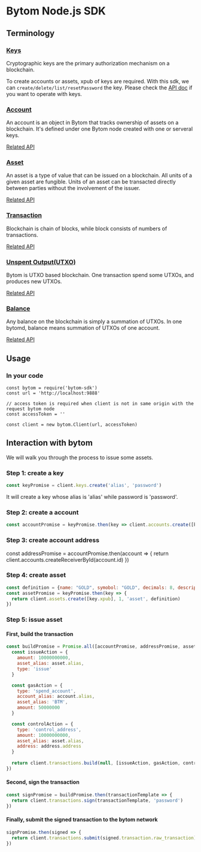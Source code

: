 # Bytom Node.js SDK

## Terminology

### [Keys](https://bytom-node-sdk.github.io/global.html#Key__anchor)

Cryptographic keys are the primary authorization mechanism on a blockchain.

To create accounts or assets, xpub of keys are required. With this sdk, we can
`create/delete/list/resetPassword` the key. Please check the 
[API doc](https://bytom-node-sdk.github.io/module-KeysApi.html) if you want
to operate with keys.

### [Account](https://bytom-node-sdk.github.io/global.html#Account__anchor)

An account is an object in Bytom that tracks ownership of assets on a blockchain. 
It's defined under one Bytom node created with one or serveral keys.  

[Related API](https://bytom-node-sdk.github.io/module-AccountsApi.html)

### [Asset](https://bytom-node-sdk.github.io/global.html#Asset__anchor)

An asset is a type of value that can be issued on a blockchain. All units of
a given asset are fungible. Units of an asset can be transacted directly
between parties without the involvement of the issuer.

[Related API](https://bytom-node-sdk.github.io/module-AssetsApi.html)

### [Transaction](https://bytom-node-sdk.github.io/global.html#Transaction__anchor)

Blockchain is chain of blocks, while block consists of numbers of transactions.

[Related API](https://bytom-node-sdk.github.io/module-TransactionsApi.html)

### [Unspent Output(UTXO)](https://bytom-node-sdk.github.io/global.html#UnspentOutput__anchor)

Bytom is UTXO based blockchain. One transaction spend some UTXOs, and produces new UTXOs.

[Related API](https://bytom-node-sdk.github.io/module-UnspentOutputsApi.html)

### [Balance](https://bytom-node-sdk.github.io/global.html#Balance__anchor)

Any balance on the blockchain is simply a summation of UTXOs. In one bytomd, balance means
summation of UTXOs of one account.

[Related API](https://bytom-node-sdk.github.io/module-BalancesApi.html)

## Usage

### In your code

```
const bytom = require('bytom-sdk')
const url = 'http://localhost:9888'

// access token is required when client is not in same origin with the request bytom node
const accessToken = ''

const client = new bytom.Client(url, accessToken)
```

## Interaction with bytom

We will walk you through the process to issue some assets.

### Step 1: create a key

```javascript
const keyPromise = client.keys.create('alias', 'password')
```

It will create a key whose alias is 'alias' while password is 'password'.

### Step 2: create a account

```javascript
const accountPromise = keyPromise.then(key => client.accounts.create([key.xpub], 1, 'account'))
```

### Step 3: create account address

const addressPromise = accountPromise.then(account => {
  return client.accounts.createReceiverById(account.id)
})

### Step 4: create asset

```javascript
const definition = {name: "GOLD", symobol: "GOLD", decimals: 8, description: {}}
const assetPromise = keyPromise.then(key => {
  return client.assets.create([key.xpub], 1, 'asset', definition)
})
```

### Step 5: issue asset

#### First, build the transaction

```javascript
const buildPromise = Promise.all([accountPromise, addressPromise, assetPromise]).then(([account, address, asset]) => {
  const issueAction = {
    amount: 10000000000,
    asset_alias: asset.alias,
    type: 'issue'
  }

  const gasAction = {
    type: 'spend_account',
    account_alias: account.alias,
    asset_alias: 'BTM',
    amount: 50000000
  }

  const controlAction = {
    type: 'control_address',
    amount: 10000000000,
    asset_alias: asset.alias,
    address: address.address
  }
  
  return client.transactions.build(null, [issueAction, gasAction, controlAction])
})

```

#### Second, sign the transaction

```javascript
const signPromise = buildPromise.then(transactionTemplate => {
  return client.transactions.sign(transactionTemplate, 'password')
})
```

#### Finally, submit the signed transaction to the bytom network

```javascript
signPromise.then(signed => {
  return client.transactions.submit(signed.transaction.raw_transaction)
})
```
